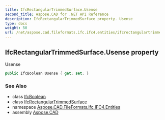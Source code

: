 ```yaml
---
title: IfcRectangularTrimmedSurface.Usense
second_title: Aspose.CAD for .NET API Reference
description: IfcRectangularTrimmedSurface property. Usense
type: docs
weight: 50
url: /net/aspose.cad.fileformats.ifc.ifc4.entities/ifcrectangulartrimmedsurface/usense/
---
```

## IfcRectangularTrimmedSurface.Usense property

Usense

```csharp
public IfcBoolean Usense { get; set; }
```

### See Also

* class [IfcBoolean](../../../aspose.cad.fileformats.ifc.ifc4.types/ifcboolean/)
* class [IfcRectangularTrimmedSurface](../)
* namespace [Aspose.CAD.FileFormats.Ifc.IFC4.Entities](../../ifcrectangulartrimmedsurface/)
* assembly [Aspose.CAD](../../../)


